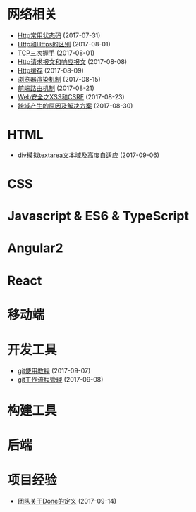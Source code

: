 # 网络相关
* [Http常用状态码](https://github.com/TerryChenUI/Technology-Articles/blob/master/%E7%BD%91%E7%BB%9C%E7%9B%B8%E5%85%B3/1.Http%E5%B8%B8%E7%94%A8%E7%8A%B6%E6%80%81%E7%A0%81.md) (2017-07-31)
* [Http和Https的区别](https://github.com/TerryChenUI/Technology-Articles/blob/master/%E7%BD%91%E7%BB%9C%E7%9B%B8%E5%85%B3/2.Http%E5%92%8CHttps%E7%9A%84%E5%8C%BA%E5%88%AB.md) (2017-08-01)
* [TCP三次握手](https://github.com/TerryChenUI/Technology-Articles/blob/master/%E7%BD%91%E7%BB%9C%E7%9B%B8%E5%85%B3/3.TCP%E4%B8%89%E6%AC%A1%E6%8F%A1%E6%89%8B.md) (2017-08-01)
* [Http请求报文和响应报文](https://github.com/TerryChenUI/Technology-Articles/blob/master/%E7%BD%91%E7%BB%9C%E7%9B%B8%E5%85%B3/4.Http%E8%AF%B7%E6%B1%82%E6%8A%A5%E6%96%87%E5%92%8C%E5%93%8D%E5%BA%94%E6%8A%A5%E6%96%87.md) (2017-08-08)
* [Http缓存](https://github.com/TerryChenUI/Technology-Articles/blob/master/%E7%BD%91%E7%BB%9C%E7%9B%B8%E5%85%B3/5.Http%E7%BC%93%E5%AD%98.md) (2017-08-09)
* [浏览器渲染机制](https://github.com/TerryChenUI/Technology-Articles/blob/master/%E7%BD%91%E7%BB%9C%E7%9B%B8%E5%85%B3/6.%E6%B5%8F%E8%A7%88%E5%99%A8%E6%B8%B2%E6%9F%93%E6%9C%BA%E5%88%B6.md) (2017-08-15)
* [前端路由机制](https://github.com/TerryChenUI/Technology-Articles/blob/master/%E7%BD%91%E7%BB%9C%E7%9B%B8%E5%85%B3/7.%E5%89%8D%E7%AB%AF%E8%B7%AF%E7%94%B1%E6%9C%BA%E5%88%B6.md) (2017-08-21)
* [Web安全之XSS和CSRF](https://github.com/TerryChenUI/Technology-Articles/blob/master/%E7%BD%91%E7%BB%9C%E7%9B%B8%E5%85%B3/8.Web%E5%AE%89%E5%85%A8%E4%B9%8BXSS%E5%92%8CCSRF.md) (2017-08-23)
* [跨域产生的原因及解决方案](https://github.com/TerryChenUI/Technology-Articles/blob/master/%E7%BD%91%E7%BB%9C%E7%9B%B8%E5%85%B3/9.%E8%B7%A8%E5%9F%9F%E4%BA%A7%E7%94%9F%E7%9A%84%E5%8E%9F%E5%9B%A0%E5%8F%8A%E8%A7%A3%E5%86%B3%E6%96%B9%E6%A1%88.md)  (2017-08-30)

# HTML
* [div模拟textarea文本域及高度自适应](https://github.com/TerryChenUI/Technology-Articles/blob/master/HTML/1.%E7%94%A8div%E6%A8%A1%E6%8B%9Ftextarea%E7%9A%84%E5%AE%9E%E7%8E%B0.md) (2017-09-06)

# CSS

# Javascript & ES6 & TypeScript

# Angular2

# React

# 移动端

# 开发工具
* [git使用教程](https://github.com/TerryChenUI/Technology-Articles/blob/master/%E5%BC%80%E5%8F%91%E5%B7%A5%E5%85%B7/1.git%E4%BD%BF%E7%94%A8%E6%95%99%E7%A8%8B.md) (2017-09-07)
* [git工作流程管理](https://github.com/TerryChenUI/Technology-Articles/edit/master/%E5%BC%80%E5%8F%91%E5%B7%A5%E5%85%B7/2.git%E5%B7%A5%E4%BD%9C%E6%B5%81%E7%A8%8B%E7%AE%A1%E7%90%86.md) (2017-09-08)

# 构建工具

# 后端

# 项目经验
* [团队关于Done的定义](https://github.com/TerryChenUI/Technology-Articles/blob/master/%E9%A1%B9%E7%9B%AE%E7%BB%8F%E9%AA%8C/%E5%9B%A2%E9%98%9F%E5%BC%80%E5%8F%91%E5%85%B3%E4%BA%8EDone%E7%9A%84%E5%AE%9A%E4%B9%89.md) (2017-09-14)
